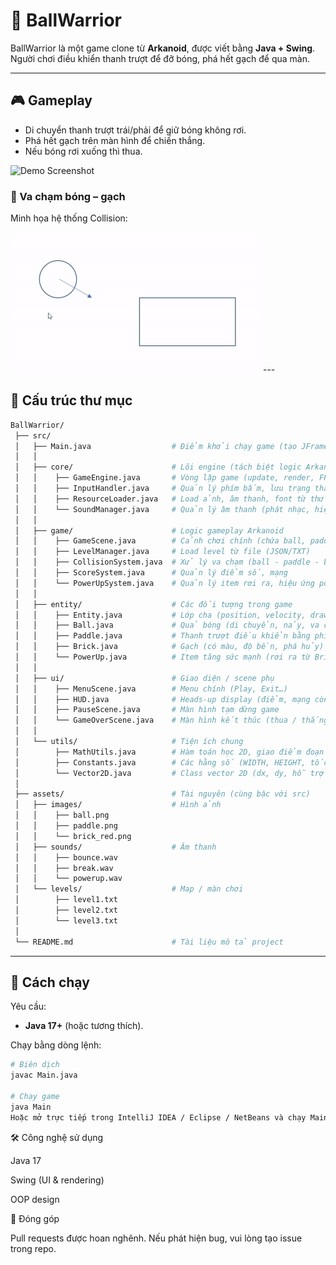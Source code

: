 # 🏐 BallWarrior

BallWarrior là một game clone từ **Arkanoid**, được viết bằng **Java + Swing**.  
Người chơi điều khiển thanh trượt để đỡ bóng, phá hết gạch để qua màn.

---

## 🎮 Gameplay

- Di chuyển thanh trượt trái/phải để giữ bóng không rơi.
- Phá hết gạch trên màn hình để chiến thắng.
- Nếu bóng rơi xuống thì thua.

![Demo Screenshot](./docs/screenshot.png) <!-- thay bằng ảnh thực tế -->

### 🔹 Va chạm bóng – gạch
Minh họa hệ thống Collision:

<img src="./docs/collision_animation.gif" alt="Collision Demo" width="400"/>
---

## 📂 Cấu trúc thư mục 
```bash
BallWarrior/
 ├── src/
 │   ├── Main.java                  # Điểm khởi chạy game (tạo JFrame, gắn GameEngine)
 │   │
 │   ├── core/                      # Lõi engine (tách biệt logic Arkanoid)
 │   │    ├── GameEngine.java       # Vòng lặp game (update, render, FPS)
 │   │    ├── InputHandler.java     # Quản lý phím bấm, lưu trạng thái key
 │   │    ├── ResourceLoader.java   # Load ảnh, âm thanh, font từ thư mục assets
 │   │    └── SoundManager.java     # Quản lý âm thanh (phát nhạc, hiệu ứng sfx)
 │   │
 │   ├── game/                      # Logic gameplay Arkanoid
 │   │    ├── GameScene.java        # Cảnh chơi chính (chứa ball, paddle, brick…)
 │   │    ├── LevelManager.java     # Load level từ file (JSON/TXT)
 │   │    ├── CollisionSystem.java  # Xử lý va chạm (ball - paddle - brick)
 │   │    ├── ScoreSystem.java      # Quản lý điểm số, mạng
 │   │    └── PowerUpSystem.java    # Quản lý item rơi ra, hiệu ứng power-up
 │   │
 │   ├── entity/                    # Các đối tượng trong game
 │   │    ├── Entity.java           # Lớp cha (position, velocity, draw, update)
 │   │    ├── Ball.java             # Quả bóng (di chuyển, nảy, va chạm)
 │   │    ├── Paddle.java           # Thanh trượt điều khiển bằng phím
 │   │    ├── Brick.java            # Gạch (có màu, độ bền, phá hủy)
 │   │    └── PowerUp.java          # Item tăng sức mạnh (rơi ra từ Brick)
 │   │
 │   ├── ui/                        # Giao diện / scene phụ
 │   │    ├── MenuScene.java        # Menu chính (Play, Exit…)
 │   │    ├── HUD.java              # Heads-up display (điểm, mạng còn lại)
 │   │    ├── PauseScene.java       # Màn hình tạm dừng game
 │   │    └── GameOverScene.java    # Màn hình kết thúc (thua / thắng)
 │   │
 │   └── utils/                     # Tiện ích chung
 │        ├── MathUtils.java        # Hàm toán học 2D, giao điểm đoạn thẳng…
 │        ├── Constants.java        # Các hằng số (WIDTH, HEIGHT, tốc độ…)
 │        └── Vector2D.java         # Class vector 2D (dx, dy, hỗ trợ toán học)
 │
 ├── assets/                        # Tài nguyên (cùng bậc với src)
 │   ├── images/                    # Hình ảnh
 │   │    ├── ball.png
 │   │    ├── paddle.png
 │   │    └── brick_red.png
 │   ├── sounds/                    # Âm thanh
 │   │    ├── bounce.wav
 │   │    ├── break.wav
 │   │    └── powerup.wav
 │   └── levels/                    # Map / màn chơi
 │        ├── level1.txt
 │        ├── level2.txt
 │        └── level3.txt
 │
 └── README.md                      # Tài liệu mô tả project

```
---

## 🚀 Cách chạy

Yêu cầu:
- **Java 17+** (hoặc tương thích).

Chạy bằng dòng lệnh:

```bash
# Biên dịch
javac Main.java

# Chạy game
java Main
Hoặc mở trực tiếp trong IntelliJ IDEA / Eclipse / NetBeans và chạy Main.
```
🛠️ Công nghệ sử dụng

Java 17

Swing (UI & rendering)

OOP design

🤝 Đóng góp

Pull requests được hoan nghênh.
Nếu phát hiện bug, vui lòng tạo issue trong repo.